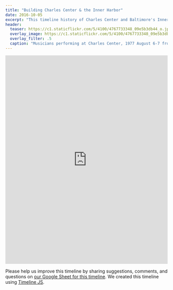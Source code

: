 ```yaml
---
title: "Building Charles Center & the Inner Harbor"
date: 2016-10-05
excerpt: "This timeline history of Charles Center and Baltimore's Inner Harbor is based on research and writing by Fred Scharmen and others then adapted by Eli Pousson for Baltimore Heritage. Please share your comments and questions."
header:
  teaser: https://c1.staticflickr.com/5/4100/4767733348_09e5b3db44_o.jpg
  overlay_image: https://c1.staticflickr.com/5/4100/4767733348_09e5b3db44_o.jpg
  overlay_filter: .5
  caption: "Musicians performing at Charles Center, 1977 August 6-7 from Robert Breck Chapman (RBC) Collection. Courtesy [Special Collections, Langsdale Library, University of Baltimore](https://www.flickr.com/photos/ubarchives/4767733348/) ([CC BY-NC-ND 2.0](https://creativecommons.org/licenses/by-nc-nd/2.0/))."
---
```


<div class="full">
<iframe src='https://cdn.knightlab.com/libs/timeline3/latest/embed/index.html?source=1AvREouHRdhbDWQlbdqzw65xdfmr4cndnTBAUCTZ4aWM&font=Default&lang=en&hash_bookmark=true&initial_zoom=2&height=650' width='100%' height='650' webkitallowfullscreen mozallowfullscreen allowfullscreen frameborder='0'></iframe>
</div>

Please help us improve this timeline by sharing suggestions, comments, and questions on [our Google Sheet for this timeline](https://docs.google.com/spreadsheets/d/1AvREouHRdhbDWQlbdqzw65xdfmr4cndnTBAUCTZ4aWM/edit?usp=sharing). We created this timeline using [Timeline JS](http://timeline.knightlab.com/).
